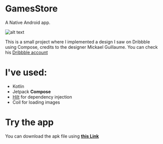 # GamesStore

A Native Android app.

![alt text](https://i.imgur.com/eMbugsv.png)

This is a small project where I implemented a design I saw on Dribbble using Compose, credits to the designer Mickael Guillaume.
You can check his [Dribbble account](https://dribbble.com/mickaeldll)

# I've used:
- Kotlin
- Jetpack **Compose**
- [Hilt](https://dagger.dev/hilt/) for dependency injection
- Coil for loading images

# Try the app
You can download the apk file using [**this Link**](https://drive.google.com/file/d/1anVG8Bc9F-CITdBndmTqT3orI53i_tm2/view?usp=sharing)
